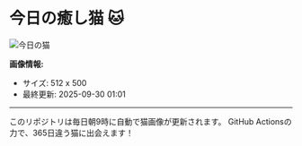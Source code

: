 # 今日の癒し猫 🐱

![今日の猫](https://cdn2.thecatapi.com/images/5j1.jpg)

**画像情報:**
- サイズ: 512 x 500
- 最終更新: 2025-09-30 01:01

---

このリポジトリは毎日朝9時に自動で猫画像が更新されます。
GitHub Actionsの力で、365日違う猫に出会えます！
